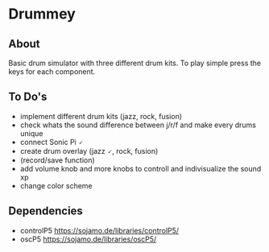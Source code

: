 # Drummey

## About
Basic drum simulator with three different drum kits. To play simple press the keys for each component.

## To Do's
- implement different drum kits (jazz, rock, fusion)
- check whats the sound difference between j/r/f and make every drums unique
- connect Sonic Pi 🗸
- create drum overlay (jazz 🗸, rock, fusion)
- (record/save function)
- add volume knob and more knobs to controll and indivisualize the sound xp
- change color scheme

## Dependencies
- controlP5 https://sojamo.de/libraries/controlP5/
- oscP5 https://sojamo.de/libraries/oscP5/
